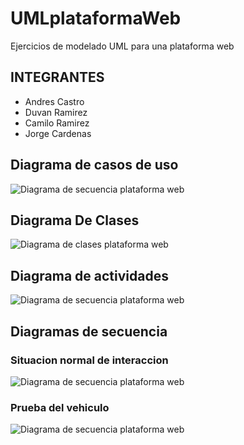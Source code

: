 # UMLplataformaWeb
Ejercicios de modelado UML para una plataforma web

## INTEGRANTES
- Andres Castro
- Duvan Ramirez
- Camilo Ramirez
- Jorge Cardenas

## Diagrama de casos de uso
![Diagrama de secuencia plataforma web  ](https://i.ibb.co/2yyB6nv/Diagrama-Casos-de-uso-Diagrama-Casos-De-Uso-3.jpg)

## Diagrama De Clases
![Diagrama de clases plataforma web ](https://i.ibb.co/kKkMKXn/Diagrama-De-Clases-Diagrama-De-Clases-0.jpg)

## Diagrama de actividades
![Diagrama de secuencia plataforma web  ](https://i.ibb.co/HKD0jpY/Daigrama-de-actividades-Activity-Diagram1-4.jpg)


## Diagramas de secuencia

### Situacion normal de interaccion
![Diagrama de secuencia plataforma web ](https://i.ibb.co/LCC9WFQ/Collaboration1-Interaction1-Interaccion-Basica-1.jpg)

### Prueba del vehiculo
![Diagrama de secuencia plataforma web  ](https://i.ibb.co/RH1x6bC/Collaboration2-Interaction1-Prueba-Vehiculo-2.jpg)


